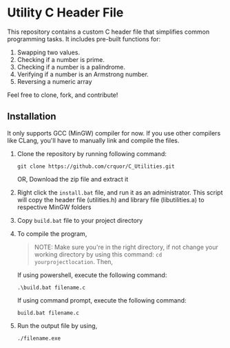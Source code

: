 # Utility C Header File

This repository contains a custom C header file that simplifies common programming tasks. It includes pre-built functions for:

1) Swapping two values.
2) Checking if a number is prime.
3) Checking if a number is a palindrome.
4) Verifying if a number is an Armstrong number.
5) Reversing a numeric array

Feel free to clone, fork, and contribute!

## Installation

It only supports GCC (MinGW) compiler for now. If you use other compilers like CLang, you'll have to manually link and compile the files.

 1) Clone the repository by running following command:

    ```
    git clone https://github.com/crquor/C_Utilities.git
    ```
    OR, Download the zip file and extract it

2) Right click the `install.bat` file, and run it as an administrator. This script will copy the header file (utilities.h) and library file (libutilities.a) to respective MinGW folders

3) Copy `build.bat` file to your project directory

4) To compile the program, 

    > NOTE: Make sure you're in the right directory, if not change your working directory by using this command: `cd yourprojectlocation`. Then, 
    
    If using powershell, execute the following command:
    ```
    .\build.bat filename.c
    ```
    If using command prompt, execute the following command:
    ```
    build.bat filename.c
    ```
    
5) Run the output file by using,
    ```
    ./filename.exe
    ```


